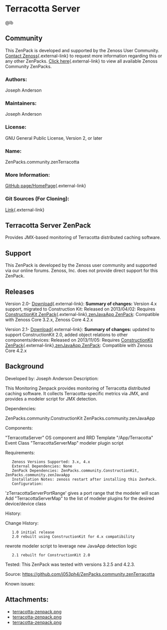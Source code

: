 # Terracotta Server

@lb[](img/zenpack-terracotta-zenpack.png)

## Community

This ZenPack is developed and supported by the Zenoss User Community.
[Contact Zenoss](https://tryit.zenoss.com/zenpack-contact/){.external-link} to
request more information regarding this or any other ZenPacks. [Click here](https://zenoss.com/product/zenpacks?f%5B0%5D=im_field_zenpack_category:1021){.external-link} to
view all available Zenoss Community ZenPacks.

### Authors:

Joseph Anderson

### Maintainers:

Joseph Anderson

### License:

GNU General Public License, Version 2, or later

### Name:

ZenPacks.community.zenTerracotta

### More Information:

[GitHub page/HomePage](https://github.com/j053ph4/ZenPacks.community.zenTerracotta){.external-link}

### Git Sources (For Cloning):

[Link](https://github.com/j053ph4/ZenPacks.community.zenTerracotta.git){.external-link}

## Terracotta Server ZenPack

Provides JMX-based monitoring of Terracotta distributed caching
software.

## Support

This ZenPack is developed by the Zenoss user community and supported via
our online forums. Zenoss, Inc. does not provide direct support for this
ZenPack.

## Releases

Version 2.0- [Download](https://storage.googleapis.com/zenpacks/ZenPacks.community.zenTerracotta/2.0/ZenPacks.community.zenTerracotta-2.0.egg){.external-link}:   **Summary of changes:** Version 4.x support, migrated to
    Construction Kit:   Released on 2013/04/02:   Requires [ConstructionKit ZenPack](https://help.zenoss.com/display/in/constructionkit "ZenPack:ConstructionKit"){.external-link},[zenJavaApp ZenPack](https://help.zenoss.com/display/in/zenjavaapp-page-does-not-exist "ZenPack:ZenJavaApp (page does not exist){.external-link}"):   Compatible with Zenoss Core 3.2.x, Zenoss Core 4.2.x

<!-- -->

Version 2.1- [Download](https://storage.googleapis.com/zenpacks/ZenPacks.community.zenTerracotta/2.1/ZenPacks.community.zenTerracotta-2.1.egg){.external-link}:   **Summary of changes:** updated to support ConstructionKit 2.0,
    added object relations to other components/devices:   Released on 2013/11/05:   Requires [ConstructionKit ZenPack](https://help.zenoss.com/display/in/constructionkit "ZenPack:ConstructionKit"){.external-link},[zenJavaApp ZenPack](https://help.zenoss.com/display/in/zenjavaapp-page-does-not-exist "ZenPack:ZenJavaApp (page does not exist){.external-link}"):   Compatible with Zenoss Core 4.2.x

## Background

Developed by: Joseph Anderson Description:

This Monitoring Zenpack provides monitoring of Terracotta distributed
caching software. It collects Terracotta-specific metrics via JMX, and
provides a modeler script for JMX detection.

Dependencies:

ZenPacks.community.ConstructionKit ZenPacks.community.zenJavaApp

Components:

"TerracottaServer" OS component and RRD Template "/App/Terracotta" Event
Class "TerracottaServerMap" modeler plugin script

Requirements:

       Zenoss Versions Supported: 3.x, 4.x
       External Dependencies: None
       ZenPack Dependencies: ZenPacks.community.ConstructionKit, ZenPacks.community.zenJavaApp
       Installation Notes: zenoss restart after installing this ZenPack.
       Configuration:

'zTerracottaServerPortRange' gives a port range that the modeler will
scan Add "TerracottaServerMap" to the list of modeler plugins for the
desired device/device class

History:

Change History:

       1.0 initial release
       2.0 rebuilt using ConstructionKit for 4.x compatibility

rewrote modeler script to leverage new JavaApp detection logic

       2.1 rebuilt for ConstructionKit 2.0

Tested: This ZenPack was tested with versions 3.2.5 and 4.2.3.

Source: <https://github.com/j053ph4/ZenPacks.community.zenTerracotta>

Known issues:

## Attachments:

-   [terracotta-zenpack.png](img/zenpack-terracotta-zenpack.png)
-   [terracotta-zenpack.png](img/zenpack-terracotta-zenpack.png)
-   [terracotta-zenpack.png](img/zenpack-terracotta-zenpack.png)

